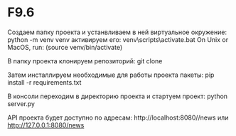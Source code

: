# F9.6
Создаем папку проекта и устанвливаем в ней виртуальное окружение:
python -m venv venv
активируем его:
venv\scripts\activate.bat
On Unix or MacOS, run: (source venv/bin/activate)

В папку проекта клонируем репозиторий:
git clone 

Затем инсталлируем необходимые для работы проекта пакеты:
pip install -r requirements.txt

В консоли переходим в директорию проекта и стартуем проект:
python server.py

API проекта будет доступно по адресам:
http://localhost:8080//news
или
http://127.0.0.1:8080/news
